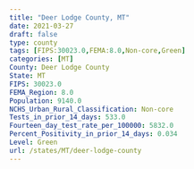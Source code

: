```yaml
---
title: "Deer Lodge County, MT"
date: 2021-03-27
draft: false
type: county
tags: [FIPS:30023.0,FEMA:8.0,Non-core,Green]
categories: [MT]
County: Deer Lodge County
State: MT
FIPS: 30023.0
FEMA_Region: 8.0
Population: 9140.0
NCHS_Urban_Rural_Classification: Non-core
Tests_in_prior_14_days: 533.0
Fourteen_day_test_rate_per_100000: 5832.0
Percent_Positivity_in_prior_14_days: 0.034
Level: Green
url: /states/MT/deer-lodge-county
---
```



